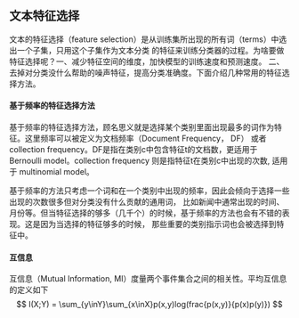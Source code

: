 ## 文本特征选择

文本的特征选择（feature selection）是从训练集所出现的所有词（terms）中选出一个子集，只用这个子集作为文本分类
的特征来训练分类器的过程。为啥要做特征选择呢？一、减少特征空间的维度，加快模型的训练速度和预测速度。
二、去掉对分类没什么帮助的噪声特征，提高分类准确度。下面介绍几种常用的特征选择方法。

#### 基于频率的特征选择方法

基于频率的特征选择方法，顾名思义就是选择某个类别里面出现最多的词作为特征。这里频率可以被定义为文档频率（Document Frequency， DF）
或者collection frequency。DF是指在类别c中包含特征t的文档数，更适用于Bernoulli model。collection frequency 则是指特征t在类别c中出现的次数,
适用于 multinomial model。

基于频率的方法只考虑一个词和在一个类别中出现的频率，因此会倾向于选择一些出现的次数很多但对分类没有什么贡献的通用词，
比如新闻中通常出现的时间、月份等。但当特征选择的够多（几千个）的时候，基于频率的方法也会有不错的表现。这是因为当选择的特征够多的时候，
那些重要的类别指示词也会被选择到特征中。

#### 互信息

互信息（Mutual Information, MI）度量两个事件集合之间的相关性。平均互信息的定义如下
$$ I(X;Y) = \sum_{y\inY}\sum_{x\inX}p(x,y)log(frac{p(x,y)}{p(x)p(y)}) $$
